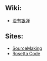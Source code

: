 ## Wiki:
 * [没有银弹](http://zh.wikipedia.org/wiki/%E6%B2%A1%E6%9C%89%E9%93%B6%E5%BC%B9)

## Sites:
  * [SourceMaking](http://sourcemaking.com/)
  * [Rosetta Code](http://rosettacode.org/wiki/Rosetta_Code)
